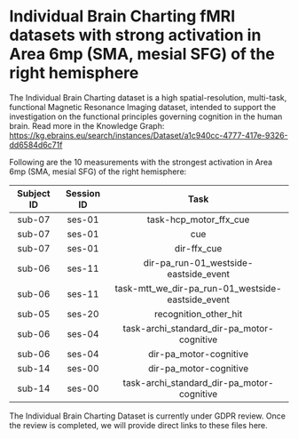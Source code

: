 # Individual Brain Charting fMRI datasets with strong activation in Area 6mp (SMA, mesial SFG) of the right hemisphere

The Individual Brain Charting dataset is a high spatial-resolution, multi-task, functional Magnetic Resonance Imaging dataset, intended to support the investigation on the functional principles governing cognition in the human brain.
Read more in the Knowledge Graph: https://kg.ebrains.eu/search/instances/Dataset/a1c940cc-4777-417e-9326-dd6584d6c71f

Following are the 10 measurements with the strongest activation in Area 6mp (SMA, mesial SFG) of the right hemisphere:

| Subject ID | Session ID | Task |
| :-: | :-: | :-: |
| sub-07 | ses-01 | task-hcp_motor_ffx_cue|
| sub-07 | ses-01 | cue|
| sub-07 | ses-01 | dir-ffx_cue|
| sub-06 | ses-11 | dir-pa_run-01_westside-eastside_event|
| sub-06 | ses-11 | task-mtt_we_dir-pa_run-01_westside-eastside_event|
| sub-05 | ses-20 | recognition_other_hit|
| sub-06 | ses-04 | task-archi_standard_dir-pa_motor-cognitive|
| sub-06 | ses-04 | dir-pa_motor-cognitive|
| sub-14 | ses-00 | dir-pa_motor-cognitive|
| sub-14 | ses-00 | task-archi_standard_dir-pa_motor-cognitive|


The Individual Brain Charting Dataset is currently under GDPR review. Once the review is completed, we will provide direct links to these files here.
